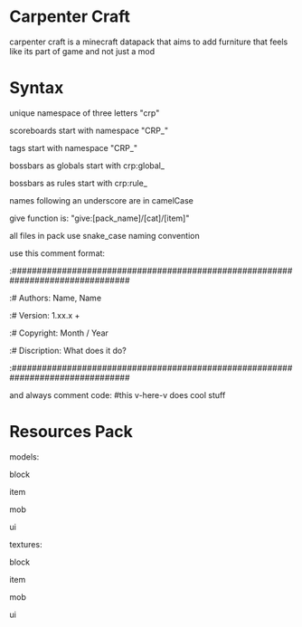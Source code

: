 # Carpenter Craft
carpenter craft is a minecraft datapack that aims to add furniture that feels like its part of game and not just a mod

# Syntax

unique namespace of three letters "crp"

scoreboards start with namespace "CRP_"

tags start with namespace "CRP_"

bossbars as globals start with crp:global_

bossbars as rules start with crp:rule_

names following an underscore are in camelCase


give function is: "give:[pack_name]/[cat]/[item]"

all files in pack use snake_case naming convention


use this comment format:

:################################################################################

:# Authors: Name, Name

:# Version: 1.xx.x +

:# Copyright: Month / Year

:# Discription: What does it do?

:################################################################################


and always comment code: #this v-here-v does cool stuff

# Resources Pack

models:

  block

  item

  mob

  ui


textures:

  block

  item

  mob

  ui
